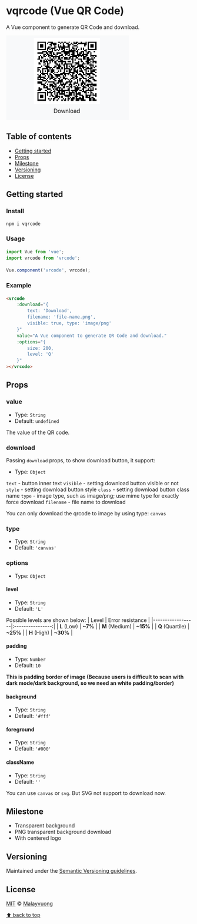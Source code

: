 # vqrcode (Vue QR Code)

A Vue component to generate QR Code and download.

![img](./assets/screenshot.png)

## Table of contents

- [Getting started](#getting-started)
- [Props](#props)
- [Milestone](#milestone)
- [Versioning](#versioning)
- [License](#license)

## Getting started

### Install
```shell
npm i vqrcode
```

### Usage
```js
import Vue from 'vue';
import vrcode from 'vrcode';

Vue.component('vrcode', vrcode);
```
### Example
```html
<vrcode
    :download="{
        text: 'Download',
        filename: 'file-name.png',
        visible: true, type: 'image/png'
    }"
    value="A Vue component to generate QR Code and download."
    :options="{
        size: 200,
        level: 'Q'
    }"
></vrcode>
```

## Props

### value

- Type: `String`
- Default: `undefined`

The value of the QR code.

### download

Passing `download` props, to show download button, it support:

- Type: `Object`

`text` - button inner text
`visible` - setting download button visible or not
`style` - setting download button style
`class` - setting download button class name
`type` - image type, such as image/png; use mime type for exactly force download
`filename` - file name to download

You can only download the qrcode to image by using type: `canvas`

### type

- Type: `String`
- Default: `'canvas'`

### options

- Type: `Object`

#### level

- Type: `String`
- Default: `'L'`

Possible levels are shown below:
| Level            | Error resistance |
|------------------|:----------------:|
| **L** (Low)      | **~7%**          |
| **M** (Medium)   | **~15%**         |
| **Q** (Quartile) | **~25%**         |
| **H** (High)     | **~30%**         |

#### padding

- Type: `Number`
- Default: `10`

**This is padding border of image (Because users is difficult to scan with dark mode/dark background, so we need an white padding/border)**


#### background

- Type: `String`
- Default: `'#fff'`

#### foreground

- Type: `String`
- Default: `'#000'`

#### className

- Type: `String`
- Default: `''`

You can use `canvas` or `svg`. But SVG not support to download now.

## Milestone

- Transparent background
- PNG transparent background download
- With centered logo

## Versioning

Maintained under the [Semantic Versioning guidelines](https://semver.org/).

## License

[MIT](https://opensource.org/licenses/MIT) © [Malayvuong](https://malayvuong.com/)

[⬆ back to top](#table-of-contents)